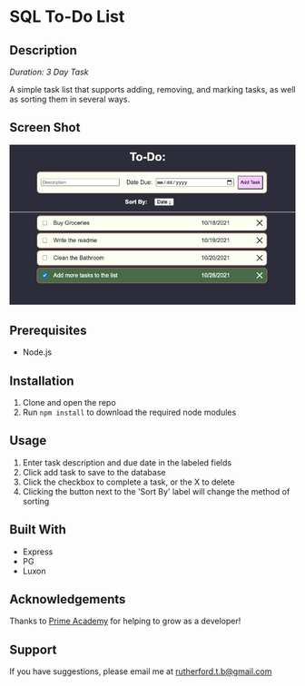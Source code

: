 # SQL To-Do List

## Description

*Duration: 3 Day Task*

A simple task list that supports adding, removing, and marking tasks, as well as sorting them in several ways.

## Screen Shot

![task list screenshot](images/screenshot.png)

## Prerequisites

- Node.js

## Installation

1. Clone and open the repo
2. Run `npm install` to download the required node modules

## Usage

1. Enter task description and due date in the labeled fields
2. Click add task to save to the database
3. Click the checkbox to complete a task, or the X to delete
4. Clicking the button next to the 'Sort By' label will change the method of sorting

## Built With

- Express
- PG
- Luxon

## Acknowledgements

Thanks to [Prime Academy](https://www.primeacademy.io/) for helping to grow as a developer!

## Support

If you have suggestions, please email me at rutherford.t.b@gmail.com
